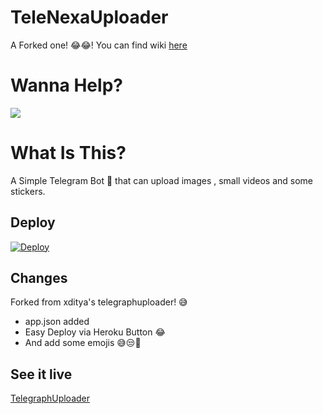 # TeleNexaUploader
A Forked one! 😂😂! You can find wiki [here](https://github.com/Hirusha-H/TelegraphUploader/wiki)
# Wanna Help?
<a href="https://t.me/NexaBotsUpdates"> <img src="https://img.shields.io/badge/Telegram-2CA5E0?style=for-the-badge&logo=telegram&logoColor=white"/></a>

# What Is This?
A Simple Telegram Bot 🤖 that can upload images , small videos and some stickers.

## Deploy
[![Deploy](https://www.herokucdn.com/deploy/button.svg)](https://heroku.com/deploy?template=https://github.com/veci4444/TelegraphUploader)

## Changes
Forked from xditya's telegraphuploader! 😅

- app.json added
- Easy Deploy via Heroku Button 😂
- And add some emojis 😅😒🤖

## See it live

[TelegraphUploader](https://t.me/UptoTelegraphnexabot)
